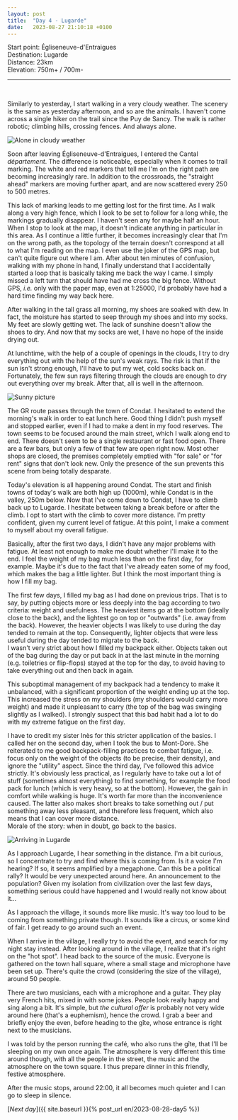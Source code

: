 ```yaml
---
layout: post
title:  "Day 4 - Lugarde"
date:   2023-08-27 21:10:18 +0100
---
```


Start point: Égliseneuve-d'Entraigues  
Destination: Lugarde  
Distance: 23km  
Elevation: 750m+ / 700m-

---
<br>

Similarly to yesterday, I start walking in a very cloudy weather.
The scenery is the same as yesterday afternoon, and so are the animals.
I haven't come across a single hiker on the trail since the Puy de Sancy.
The walk is rather robotic; climbing hills, crossing fences.
And always alone.

![Alone in cloudy weather]({{site.baseurl}}/assets/images/IMG_1693129130.jpg)

Soon after leaving Égliseneuve-d'Entraigues, I entered the Cantal _département_.
The difference is noticeable, especially when it comes to trail marking.
The white and red markers that tell me I'm on the right path are becoming increasingly rare.
In addition to the crossroads, the "straight ahead" markers are moving further apart, and are now scattered every 250 to 500 metres.

This lack of marking leads to me getting lost for the first time.
As I walk along a very high fence, which I look to be set to follow for a long while, the markings gradually disappear.
I haven't seen any for maybe half an hour.
When I stop to look at the map, it doesn't indicate anything in particular in this area.
As I continue a little further, it becomes increasingly clear that I'm on the wrong path, as the topology of the terrain doesn't correspond at all to what I'm reading on the map.
I even use the joker of the GPS map, but can't quite figure out where I am.
After about ten minutes of confusion, walking with my phone in hand, I finally understand that I accidentally started a loop that is basically taking me back the way I came. 
I simply missed a left turn that should have had me cross the big fence.
Without GPS, _i.e._ only with the paper map, even at 1:25000, I'd probably have had a hard time finding my way back here.

After walking in the tall grass all morning, my shoes are soaked with dew.
In fact, the moisture has started to seep through my shoes and into my socks.
My feet are slowly getting wet.
The lack of sunshine doesn't allow the shoes to dry.
And now that my socks are wet, I have no hope of the inside drying out.

At lunchtime, with the help of a couple of openings in the clouds, I try to dry everything out with the help of the sun's weak rays.
The risk is that if the sun isn't strong enough, I'll have to put my wet, cold socks back on.
Fortunately, the few sun rays filtering through the clouds are enough to dry out everything over my break.
After that, all is well in the afternoon.

![Sunny picture]({{site.baseurl}}/assets/images/IMG_1693150816.jpg)

The GR route passes through the town of Condat.
I hesitated to extend the morning's walk in order to eat lunch here.
Good thing I didn't push myself and stopped earlier, even if I had to make a dent in my food reserves.
The town seems to be focused around the main street, which I walk along end to end.
There doesn't seem to be a single restaurant or fast food open.
There are a few bars, but only a few of that few are open right now.
Most other shops are closed, the premises completely emptied with "for sale" or "for rent" signs that don't look new.
Only the presence of the sun prevents this scene from being totally desparate.

Today's elevation is all happening around Condat.
The start and finish towns of today's walk are both high up (1000m), while Condat is in the valley, 250m below.
Now that I've come down to Condat, I have to climb back up to Lugarde.
I hesitate between taking a break before or after the climb.
I opt to start with the climb to cover more distance.
I'm pretty confident, given my current level of fatigue.
At this point, I make a comment to myself about my overall fatigue.

Basically, after the first two days, I didn't have any major problems with fatigue.
At least not enough to make me doubt whether I'll make it to the end.
I feel the weight of my bag much less than on the first day, for example.
Maybe it's due to the fact that I've already eaten some of my food, which makes the bag a little lighter.
But I think the most important thing is how I fill my bag.

The first few days, I filled my bag as I had done on previous trips.
That is to say, by putting objects more or less deeply into the bag according to two criteria: weight and usefulness.
The heaviest items go at the bottom (ideally close to the back), and the lightest go on top or "outwards" (i.e. away from the back).
However, the heavier objects I was likely to use during the day tended to remain at the top.
Consequently, lighter objects that were less useful during the day tended to migrate to the back.  
I wasn't very strict about how I filled my backpack either.
Objects taken out of the bag during the day or put back in at the last minute in the morning (e.g. toiletries or flip-flops) stayed at the top for the day, to avoid having to take everything out and then back in again.

This suboptimal management of my backpack had a tendency to make it unbalanced, with a significant proportion of the weight ending up at the top.
This increased the stress on my shoulders (my shoulders would carry more weight) and made it unpleasant to carry (the top of the bag was swinging slightly as I walked).
I strongly suspect that this bad habit had a lot to do with my extreme fatigue on the first day.

I have to credit my sister Inès for this stricter application of the basics.
I called her on the second day, when I took the bus to Mont-Dore.
She reiterated to me good backpack-filling practices to combat fatigue, i.e. focus only on the weight of the objects (to be precise, their density), and ignore the "utility" aspect.
Since the third day, I've followed this advice strictly.
It's obviously less practical, as I regularly have to take out a lot of stuff (sometimes almost everything) to find something, for example the food pack for lunch (which is very heavy, so at the bottom).
However, the gain in comfort while walking is huge.
It's worth far more than the inconvenience caused.
The latter also makes short breaks to take something out / put something away less pleasant, and therefore less frequent, which also means that I can cover more distance.  
Morale of the story: when in doubt, go back to the basics.

![Arriving in Lugarde]({{site.baseurl}}/assets/images/IMG_1693152273.jpg)

As I approach Lugarde, I hear something in the distance.
I'm a bit curious, so I concentrate to try and find where this is coming from.
Is it a voice I'm hearing?
If so, it seems amplified by a megaphone.
Can this be a political rally?
It would be very unexpected around here.
An announcement to the population?
Given my isolation from civilization over the last few days, something serious could have happened and I would really not know about it...

As I approach the village, it sounds more like music.
It's way too loud to be coming from something private though.
It sounds like a circus, or some kind of fair.
I get ready to go around such an event.

When I arrive in the village, I really try to avoid the event, and search for my night stay instead.
After looking around in the village, I realize that it's right on the "hot spot".
I head back to the source of the music.
Everyone is gathered on the town hall square, where a small stage and microphone have been set up.
There's quite the crowd (considering the size of the village), around 50 people.

There are two musicians, each with a microphone and a guitar.
They play very French hits, mixed in with some jokes.
People look really happy and sing along a bit.
It's simple, but _the cultural offer_ is probably not very wide around here (that's a euphemism), hence the crowd. 
I grab a beer and briefly enjoy the even, before heading to the gîte, whose entrance is right next to the musicians.

I was told by the person running the café, who also runs the gîte, that I'll be sleeping on my own once again.
The atmosphere is very different this time around though, with all the people in the street, the music and the atmosphere on the town square.
I thus prepare dinner in this friendly, festive atmosphere.

After the music stops, around 22:00, it all becomes much quieter and I can go to sleep in silence.

[_Next day_]({{ site.baseurl }}{% post_url en/2023-08-28-day5 %})
